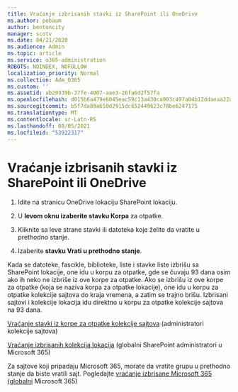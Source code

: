 ```yaml
---
title: Vraćanje izbrisanih stavki iz SharePoint ili OneDrive
ms.author: pebaum
author: bentoncity
manager: scotv
ms.date: 04/21/2020
ms.audience: Admin
ms.topic: article
ms.service: o365-administration
ROBOTS: NOINDEX, NOFOLLOW
localization_priority: Normal
ms.collection: Adm_O365
ms.custom: ''
ms.assetid: ab29939b-37fe-4007-aae3-26fa6d2f57fa
ms.openlocfilehash: d015b6a479e6045eac59c13a430ca903c497a84b12ddaeaa22aeec9fae88f4e0
ms.sourcegitcommit: b5f7da89a650d2915dc652449623c78be6247175
ms.translationtype: MT
ms.contentlocale: sr-Latn-RS
ms.lasthandoff: 08/05/2021
ms.locfileid: "53922317"
---
```

# <a name="restore-deleted-items-from-sharepoint-or-onedrive"></a>Vraćanje izbrisanih stavki iz SharePoint ili OneDrive

1. Idite na stranicu OneDrive lokaciju SharePoint lokaciju.
    
2. U **levom oknu izaberite stavku Korpa** za otpatke. 
    
3. Kliknite sa leve strane stavki ili datoteka koje želite da vratite u prethodno stanje.
    
4. Izaberite **stavku Vrati u prethodno stanje**. 
    
Kada se datoteke, fascikle, biblioteke, liste i stavke liste izbrišu sa SharePoint lokacije, one idu u korpu za otpatke, gde se čuvaju 93 dana osim ako ih neko ne izbriše iz ove korpe za otpatke. Ako se izbrišu iz ove korpe za otpatke (koja se naziva korpa za otpatke lokacije), one idu u korpu za otpatke kolekcije sajtova do kraja vremena, a zatim se trajno brišu. Izbrisani sajtovi i kolekcije lokacija idu direktno u korpu za otpatke kolekcije sajtova na 93 dana.
  
[Vraćanje stavki iz korpe za otpatke kolekcije sajtova](https://go.microsoft.com/fwlink/?linkid=867800) (administratori kolekcije sajtova) 
  
[Vraćanje izbrisanih kolekcija lokacija](https://go.microsoft.com/fwlink/?linkid=867660) (globalni SharePoint administratori u Microsoft 365) 
  
Za sajtove koji pripadaju Microsoft 365, morate da vratite grupu u prethodno stanje da biste vratili sajt. Pogledajte [vraćanje izbrisane Microsoft 365 (globalni](https://go.microsoft.com/fwlink/?linkid=867802) Microsoft 365) 
  


